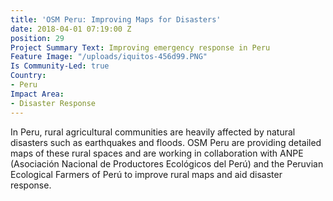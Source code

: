 ```yaml
---
title: 'OSM Peru: Improving Maps for Disasters'
date: 2018-04-01 07:19:00 Z
position: 29
Project Summary Text: Improving emergency response in Peru
Feature Image: "/uploads/iquitos-456d99.PNG"
Is Community-Led: true
Country:
- Peru
Impact Area:
- Disaster Response
---
```


In Peru, rural agricultural communities are heavily affected by natural disasters such as earthquakes and floods. OSM Peru are  providing detailed maps of these rural spaces and are working in collaboration with ANPE (Asociación Nacional de Productores Ecológicos del Perú) and the Peruvian Ecological Farmers of Perú to improve rural maps and aid disaster response. 